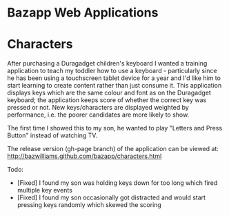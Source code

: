 Bazapp Web Applications
=======================

Characters
==========

After purchasing a Duragadget children's keyboard I wanted a training application to teach my toddler how to use a keyboard - particularly since he has been using a touchscreen tablet device for a year and I'd like him to start learning to create content rather than just consume it. This application displays keys which are the same colour and font as on the Duragadget keyboard; the application keeps score of whether the correct key was pressed or not. New keys/characters are displayed weighted by performance, i.e. the poorer candidates are more likely to show. 

The first time I showed this to my son, he wanted to play "Letters and Press Button" instead of watching TV. 

The release version (gh-page branch) of the application can be viewed at:
http://bazwilliams.github.com/bazapp/characters.html

Todo:
* [Fixed] I found my son was holding keys down for too long which fired multiple key events
* [Fixed] I found my son occasionally got distracted and would start pressing keys randomly which skewed the scoring
